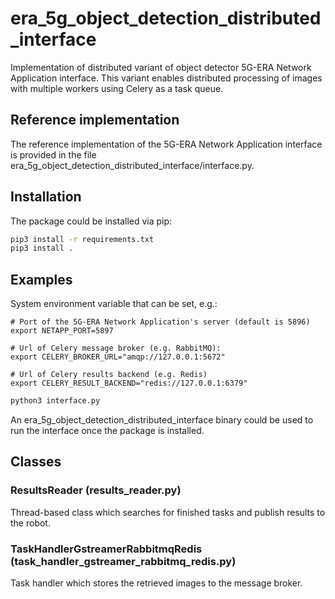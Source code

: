 # era_5g_object_detection_distributed_interface

Implementation of distributed variant of object detector 5G-ERA Network Application interface. 
This variant enables distributed processing of images with multiple workers using Celery as a task queue.

## Reference implementation

The reference implementation of the 5G-ERA Network Application interface is provided in the file 
era_5g_object_detection_distributed_interface/interface.py.

## Installation

The package could be installed via pip:

```bash
pip3 install -r requirements.txt
pip3 install .
```

## Examples

System environment variable that can be set, e.g.:

```
# Port of the 5G-ERA Network Application's server (default is 5896)
export NETAPP_PORT=5897

# Url of Celery message broker (e.g. RabbitMQ):
export CELERY_BROKER_URL="amqp://127.0.0.1:5672"

# Url of Celery results backend (e.g. Redis)
export CELERY_RESULT_BACKEND="redis://127.0.0.1:6379"
```

```bash
python3 interface.py
```

An era_5g_object_detection_distributed_interface binary could be used to run the interface 
once the package is installed. 

## Classes

### ResultsReader (results_reader.py)

Thread-based class which searches for finished tasks and publish results to the robot.

### TaskHandlerGstreamerRabbitmqRedis (task_handler_gstreamer_rabbitmq_redis.py)

Task handler which stores the retrieved images to the message broker.
